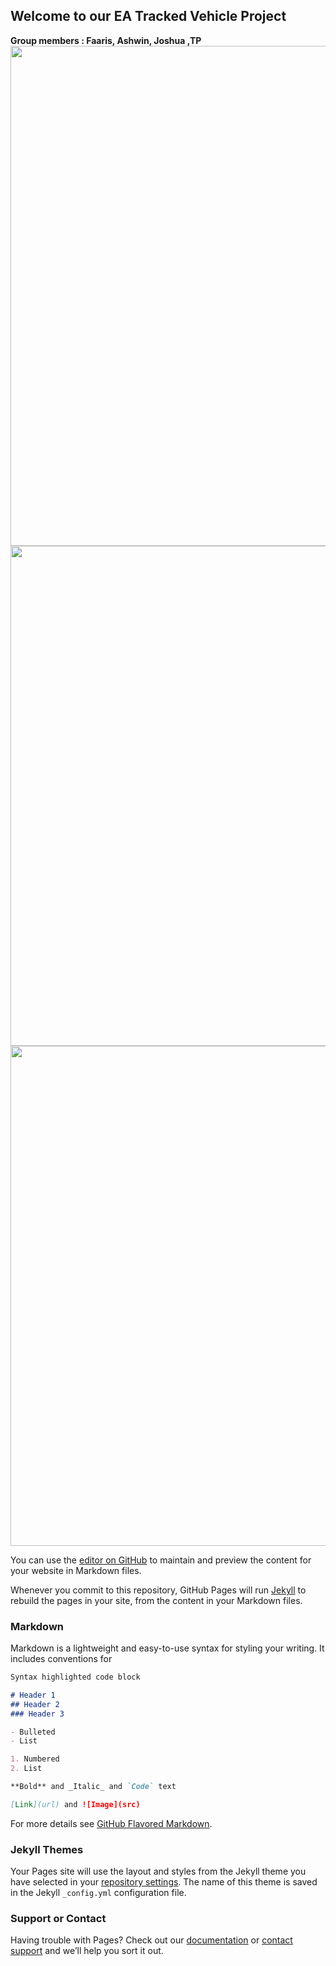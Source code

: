 ## Welcome to our EA Tracked Vehicle Project 
<body>
  <b> Group members : Faaris, Ashwin, Joshua ,TP </b>
</body>
<img src=https://github.com/QaysFaaris23/The-Engineering-Academy/blob/master/WIN_20180511_10_34_11_Pro%20(2).jpg width="800" />
<img src=https://github.com/QaysFaaris23/The-Engineering-Academy/blob/master/WIN_20191021_20_09_44_Pro.jpg width="800" />
<img src=https://github.com/QaysFaaris23/The-Engineering-Academy/blob/master/Kim_Jong-un_IKS_2018.jpg width="800" />

You can use the [editor on GitHub](https://github.com/QaysFaaris23/EA/edit/master/README.md) to maintain and preview the content for your website in Markdown files.

Whenever you commit to this repository, GitHub Pages will run [Jekyll](https://jekyllrb.com/) to rebuild the pages in your site, from the content in your Markdown files.

### Markdown

Markdown is a lightweight and easy-to-use syntax for styling your writing. It includes conventions for

```markdown
Syntax highlighted code block

# Header 1
## Header 2
### Header 3

- Bulleted
- List

1. Numbered
2. List

**Bold** and _Italic_ and `Code` text

[Link](url) and ![Image](src)
```

For more details see [GitHub Flavored Markdown](https://guides.github.com/features/mastering-markdown/).

### Jekyll Themes

Your Pages site will use the layout and styles from the Jekyll theme you have selected in your [repository settings](https://github.com/QaysFaaris23/EA/settings). The name of this theme is saved in the Jekyll `_config.yml` configuration file.

### Support or Contact

Having trouble with Pages? Check out our [documentation](https://help.github.com/categories/github-pages-basics/) or [contact support](https://github.com/contact) and we’ll help you sort it out.
